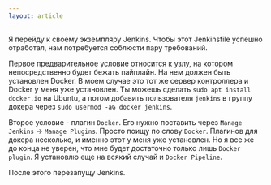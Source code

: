 ```yaml
---
layout: article
---
```

Я перейду к своему экземпляру Jenkins. Чтобы этот Jenkinsfile успешно отработал, нам потребуется соблюсти пару требований.

Первое предварительное условие относится к узлу, на котором непосредственно будет бежать пайплайн. На нем должен быть установлен Docker. В моем случае это тот же сервер контроллера и Docker у меня уже установлен. Ты можешь сделать `sudo apt install docker.io` на Ubuntu, а потом добавить пользователя `jenkins` в группу докера через `sudo usermod -aG docker jenkins`.

Второе условие - плагин `Docker`. Его нужно поставить через `Manage Jenkins` -> `Manage Plugins`. Просто поищу по слову `Docker`. Плагинов для докера несколько, и именно этот у меня уже установлен. Но я все же до конца не уверен, что мне будет достаточно только лишь `Docker plugin`. Я установлю еще на всякий случай и `Docker Pipeline`.

После этого перезапущу Jenkins.
